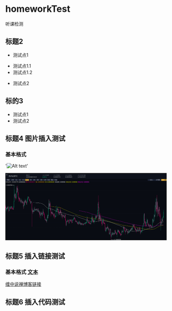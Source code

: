 # homeworkTest
听课检测

## 标题2
+ 测试点1
 - 测试点1.1
 - 测试点1.2

+ 测试点2

## 标的3
+ 测试点1
+ 测试点2

## 标题4 图片插入测试
### 基本格式
'![Alt text](图片链接 "optional title")'

![截图1](https://github.com/xfcoder/homeworkTest/blob/master/main/%E6%88%AA%E5%9B%BE1.png "鼠标停留在图片上时显示的内容")

## 标题5 插入链接测试
### 基本格式 [文本](URL)
[缠中说禅博客链接](http://blog.sina.com.cn/chzhshch)

## 标题6 插入代码测试

